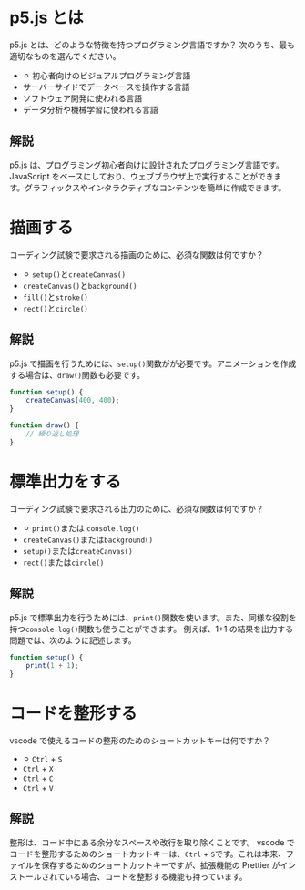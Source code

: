 # p5.js とは

p5.js とは、どのような特徴を持つプログラミング言語ですか？
次のうち、最も適切なものを選んでください。

- ⚪︎ 初心者向けのビジュアルプログラミング言語
- サーバーサイドでデータベースを操作する言語
- ソフトウェア開発に使われる言語
- データ分析や機械学習に使われる言語

## 解説

p5.js は、プログラミング初心者向けに設計されたプログラミング言語です。JavaScript をベースにしており、ウェブブラウザ上で実行することができます。グラフィックスやインタラクティブなコンテンツを簡単に作成できます。

# 描画する

コーディング試験で要求される描画のために、必須な関数は何ですか？

- ⚪︎ `setup()`と`createCanvas()`
- `createCanvas()`と`background()`
- `fill()`と`stroke()`
- `rect()`と`circle()`

## 解説

p5.js で描画を行うためには、`setup()`関数がが必要です。アニメーションを作成する場合は、`draw()`関数も必要です。

```js
function setup() {
    createCanvas(400, 400);
}

function draw() {
    // 繰り返し処理
}
```

# 標準出力をする

コーディング試験で要求される出力のために、必須な関数は何ですか？

- ⚪︎ `print()`または `console.log()`
- `createCanvas()`または`background()`
- `setup()`または`createCanvas()`
- `rect()`または`circle()`

## 解説

p5.js で標準出力を行うためには、`print()`関数を使います。また、同様な役割を持つ`console.log()`関数も使うことができます。
例えば、1+1 の結果を出力する問題では、次のように記述します。

```js
function setup() {
    print(1 + 1);
}
```

# コードを整形する

vscode で使えるコードの整形のためのショートカットキーは何ですか？

- ⚪︎ `Ctrl` + `S`
- `Ctrl` + `X`
- `Ctrl` + `C`
- `Ctrl` + `V`

## 解説

整形は、コード中にある余分なスペースや改行を取り除くことです。 vscode でコードを整形するためのショートカットキーは、`Ctrl` + `S`です。これは本来、ファイルを保存するためのショートカットキーですが、拡張機能の Prettier がインストールされている場合、コードを整形する機能も持っています。
